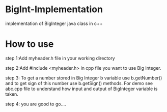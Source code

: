 # BigInt-Implementation
implementation of BigInteger java class in c++

# How to use
step 1:Add myheader.h file in your working directory

step 2:Add #include <myheader.h> in cpp file you want to use Big Integer.

step 3: To get a number stored in Big Integer b variable use
b.getNumber() and to get sign of this number  use 
b.getSign() methods.
For demo see abc.cpp file to understand how input and output of BigInteger variable is taken.

step 4:
you are good to go....
